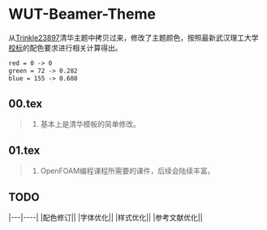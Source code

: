# WUT-Beamer-Theme
从[Trinkle23897](https://github.com/Trinkle23897/THU-Beamer-Theme)清华主题中拷贝过来，修改了主题颜色，按照最新武汉理工大学[校标](http://dzb.whut.edu.cn/cycx/xxbs/)的配色要求进行相关计算得出。

```LaTeX
red = 0 -> 0
green = 72 -> 0.282
blue = 155 -> 0.608
```

## 00.tex
> 1. 基本上是清华模板的简单修改。

## 01.tex
> 1. OpenFOAM编程课程所需要的课件，后续会陆续丰富。

## TODO
|---|----|
|配色修订||
|字体优化||
|样式优化||
|参考文献优化||
